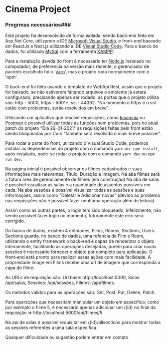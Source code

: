# Cinema Project #
 
### Progrmas necessários###

Este projeto foi desenvolvido de forma isolada, sendo back-end feito em Asp.Net Core, utilizando a IDE [Microsoft Visual Studio]("https://visualstudio.microsoft.com/pt-br/"), e front-end baseado em ReactJs e Next.js utilizando a IDE [Visual Studio Code]("https://visualstudio.microsoft.com/pt-br/"). Para o banco de dados, foi utilizado [MySql]("https://www.mysql.com/") com a ferramenta [XAMPP]("https://www.apachefriends.org/pt_br/index.html").

Para a instalação devida do front é necessário ter [Node.js]("https://nodejs.org/en/") instalado no computador, de preferencia na versão mais recente, o gerenciador de pacotes escolhido foi o '[yarn]("https://classic.yarnpkg.com/en/")', mas o projeto roda normalmente com o 'npm'.

O back-end foi feito usando o template de WebApi Rest, assim que o projeto for baixado, se não estiverem faltando arquivos o ambiente já estara configurado, precisando apenas ser rodado, as portas que o projeto utiliza são: http - 5000, https - 5001*, ssl - 44362. "No momento o https e o ssl estão com problemas, serão resolvidos em breve".

Utilizando um aplicativo que resolve requisições, como [Insomnia]("https://insomnia.rest/download/") ou [Postman]("https://www.postman.com/") é possível utilizar todas as funções sem problemas, pois no atual patch do projeto "Dia 29-01-2021" as requisições feitas pelo front estão sendo bloqueadas por Cors "também será resolvido o mais breve possível".

Para rodar a parte do front, utilizando o Visual Studio Code, podemos instalar as dependencias do projeto com o comando ``` yarn ``` ou ``` npm install```, após instalado, pode-se rodar o projeto com o comando ``` yarn dev ``` ou ``` npm run dev ```.

Na página inicial é possível observar os filmes cadastrados e suas irformações mais relevantes, Título, Duração e Imagem.
Na aba filmes será a futura área de gerenciamente de filmes (em construção)
Na aba de salas é possível visualizar as salas e a quantidade de assentos possíveis em cada.
Na aba sessões é possível visualizar todas as sessões e suas informações, assim como "Deletar e Adicionar novas" (devido ao problema nas requisições não é possível fazer nenhuma operação além de leitura).

Assim como as outras partes, o login tem sido bloqueado, infelizmente, não sendo possível fazer login no momento, futuramente este erro será corrigido.

Do banco de dados, existem 4 entidades, Films, Rooms, Sections, Users. Sections guarda, no banco de dados, uma refencia de Film e Room, utilizando o entity framework o back-end é capaz de renderizar o objeto inteiramente, facilitando as operações desejadas, porém para criar novas sessões é necessário fornecer o objeto por completo para aplicação. O front-end está pronto para realizar essas ações com mais facilidade.
A propriedade Image em Films recebe uma url de imagem que corresponda a capa do filme.

As URLs de requisição são:
Url base: http://localhost:5000,
Salas: /api/salas,
Sessões: /api/sessões,
Filmes: /api/filmes.

Os metodos válidos para as operações são: Get, Post, Put, Delete, Patch.

Para operações que necessitam manipular um objeto em especifico, como por exemplo o filme 5, é necessário apenas adicionar um /{id} no final da requisição => http://localhost:5000/api/filmes/5

Na api de salas é possível requisitar em /{id}/allsections para mostrar todas as sessões referentes a uma sala específica.

Qualquer dificuldade ou sugestão podem entrar em contato.
